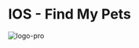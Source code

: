 #  IOS - Find My Pets

![logo-pro](https://user-images.githubusercontent.com/46093689/164868918-bd1ec02b-f99b-43f4-b054-a8c76341dc0e.png)
